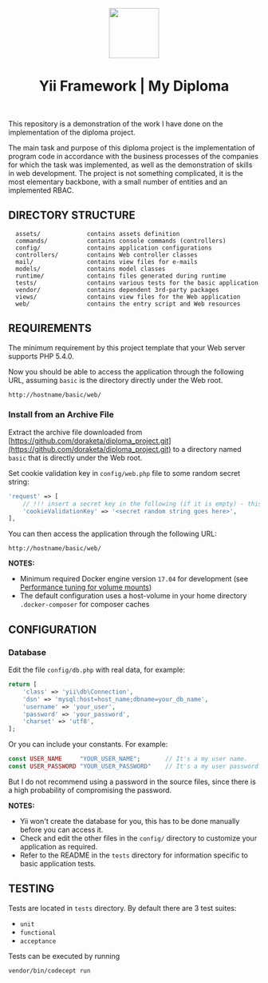 <p align="center">
    <a href="https://github.com/yiisoft" target="_blank">
        <img src="https://avatars0.githubusercontent.com/u/993323" height="100px">
    </a>
    <h1 align="center">Yii Framework | My Diploma</h1>
    <br>
</p>

This repository is a demonstration of the work I have done on the implementation of the diploma project.

The main task and purpose of this diploma project is the implementation of program code in accordance with the business processes of the companies for which the task was implemented, as well as the demonstration of skills in web development. The project is not something complicated, it is the most elementary backbone, with a small number of entities and an implemented RBAC.

DIRECTORY STRUCTURE
-------------------

      assets/             contains assets definition
      commands/           contains console commands (controllers)
      config/             contains application configurations
      controllers/        contains Web controller classes
      mail/               contains view files for e-mails
      models/             contains model classes
      runtime/            contains files generated during runtime
      tests/              contains various tests for the basic application
      vendor/             contains dependent 3rd-party packages
      views/              contains view files for the Web application
      web/                contains the entry script and Web resources



REQUIREMENTS
------------

The minimum requirement by this project template that your Web server supports PHP 5.4.0.

Now you should be able to access the application through the following URL, assuming `basic` is the directory
directly under the Web root.

~~~
http://hostname/basic/web/
~~~

### Install from an Archive File

Extract the archive file downloaded from [https://github.com/doraketa/diploma_project.git](https://github.com/doraketa/diploma_project.git) to
a directory named `basic` that is directly under the Web root.

Set cookie validation key in `config/web.php` file to some random secret string:

```php
'request' => [
    // !!! insert a secret key in the following (if it is empty) - this is required by cookie validation
    'cookieValidationKey' => '<secret random string goes here>',
],
```

You can then access the application through the following URL:

~~~
http://hostname/basic/web/
~~~

**NOTES:** 
- Minimum required Docker engine version `17.04` for development (see [Performance tuning for volume mounts](https://docs.docker.com/docker-for-mac/osxfs-caching/))
- The default configuration uses a host-volume in your home directory `.docker-composer` for composer caches


CONFIGURATION
-------------

### Database

Edit the file `config/db.php` with real data, for example:

```php
return [
    'class' => 'yii\db\Connection',
    'dsn' => 'mysql:host=host_name;dbname=your_db_name',
    'username' => 'your_user',
    'password' => 'your_password',
    'charset' => 'utf8',
];
```
Or you can include your constants. For example:

```php
const USER_NAME     "YOUR_USER_NAME";       // It's a my user name.
const USER_PASSWORD "YOUR_USER_PASSWORD"    // It's a my user password.
```
But I do not recommend using a password in the source files, since there is a high probability of compromising the password.

**NOTES:**
- Yii won't create the database for you, this has to be done manually before you can access it.
- Check and edit the other files in the `config/` directory to customize your application as required.
- Refer to the README in the `tests` directory for information specific to basic application tests.


TESTING
-------

Tests are located in `tests` directory. By default there are 3 test suites:

- `unit`
- `functional`
- `acceptance`

Tests can be executed by running

```
vendor/bin/codecept run
```